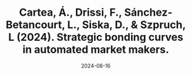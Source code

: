 ---
title: "Cartea, Á., Drissi, F., Sánchez-Betancourt, L., Siska, D., & Szpruch, L (2024). Strategic bonding curves in automated market makers."
collection: workingpapers
permalink: /workingpapers/amm_alp
excerpt: #'This paper is about the number 3. The number 4 is left for future work.'
date: 2024-08-16
venue: 'R&R <strong>Mathematics of Operations Research</strong>.'
paperurl: 'https://papers.ssrn.com/sol3/papers.cfm?abstract_id=4459177'
citation: 'Cartea, Á., Drissi, F., Sánchez-Betancourt, L., Siska, D., & Szpruch, L. (2024). Strategic bonding curves in automated market makers. Available at SSRN 4459177.'
---